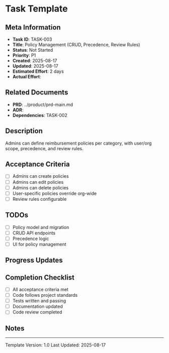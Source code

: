 
# Task Template

## Meta Information
- **Task ID**: TASK-003
- **Title**: Policy Management (CRUD, Precedence, Review Rules)
- **Status**: Not Started
- **Priority**: P1
- **Created**: 2025-08-17
- **Updated**: 2025-08-17
- **Estimated Effort**: 2 days
- **Actual Effort**: 

## Related Documents
- **PRD**: ../product/prd-main.md
- **ADR**: 
- **Dependencies**: TASK-002

## Description
Admins can define reimbursement policies per category, with user/org scope, precedence, and review rules.

## Acceptance Criteria
- [ ] Admins can create policies
- [ ] Admins can edit policies
- [ ] Admins can delete policies
- [ ] User-specific policies override org-wide
- [ ] Review rules configurable

## TODOs
- [ ] Policy model and migration
- [ ] CRUD API endpoints
- [ ] Precedence logic
- [ ] UI for policy management

## Progress Updates

## Completion Checklist
- [ ] All acceptance criteria met
- [ ] Code follows project standards
- [ ] Tests written and passing
- [ ] Documentation updated
- [ ] Code review completed

## Notes

---
Template Version: 1.0
Last Updated: 2025-08-17

